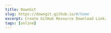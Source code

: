 ```yaml
---
title: DownGit
slug: https://downgit.github.io/#/home
excerpt: Create GitHub Resource Download Link.
tags: [online]
---
```

